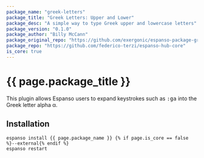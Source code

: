 ```yaml
---
package_name: "greek-letters"
package_title: "Greek Letters: Upper and Lower"
package_desc: "A simple way to type Greek upper and lowercase letters"
package_version: "0.1.0"
package_author: "Billy McCann"
package_original_repo: "https://github.com/exergonic/espanso-package-greek-letters"
package_repo: "https://github.com/federico-terzi/espanso-hub-core"
is_core: true
---
```


# {{ page.package_title }}

This plugin allows Espanso users to expand keystrokes such as <kbd>:ga</kbd> into the
Greek letter alpha α.


## Installation

```
espanso install {{ page.package_name }} {% if page.is_core == false %}--external{% endif %}
espanso restart
```
